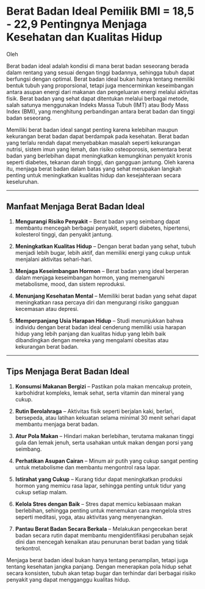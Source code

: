 # Berat Badan Ideal Pemilik BMI  = 18,5 - 22,9 Pentingnya Menjaga Kesehatan dan Kualitas Hidup

Oleh 

Berat badan ideal adalah kondisi di mana berat badan seseorang berada dalam rentang yang sesuai dengan tinggi badannya, sehingga tubuh dapat berfungsi dengan optimal. Berat badan ideal bukan hanya tentang memiliki bentuk tubuh yang proporsional, tetapi juga mencerminkan keseimbangan antara asupan energi dari makanan dan pengeluaran energi melalui aktivitas fisik. Berat badan yang sehat dapat ditentukan melalui berbagai metode, salah satunya menggunakan Indeks Massa Tubuh (IMT) atau Body Mass Index (BMI), yang menghitung perbandingan antara berat badan dan tinggi badan seseorang.

Memiliki berat badan ideal sangat penting karena kelebihan maupun kekurangan berat badan dapat berdampak pada kesehatan. Berat badan yang terlalu rendah dapat menyebabkan masalah seperti kekurangan nutrisi, sistem imun yang lemah, dan risiko osteoporosis, sementara berat badan yang berlebihan dapat meningkatkan kemungkinan penyakit kronis seperti diabetes, tekanan darah tinggi, dan gangguan jantung. Oleh karena itu, menjaga berat badan dalam batas yang sehat merupakan langkah penting untuk meningkatkan kualitas hidup dan kesejahteraan secara keseluruhan.

---

## Manfaat Menjaga Berat Badan Ideal

1. **Mengurangi Risiko Penyakit** – Berat badan yang seimbang dapat membantu mencegah berbagai penyakit, seperti diabetes, hipertensi, kolesterol tinggi, dan penyakit jantung.

2. **Meningkatkan Kualitas Hidup** – Dengan berat badan yang sehat, tubuh menjadi lebih bugar, lebih aktif, dan memiliki energi yang cukup untuk menjalani aktivitas sehari-hari.

3. **Menjaga Keseimbangan Hormon** – Berat badan yang ideal berperan dalam menjaga keseimbangan hormon, yang memengaruhi metabolisme, mood, dan sistem reproduksi.

4. **Menunjang Kesehatan Mental** – Memiliki berat badan yang sehat dapat meningkatkan rasa percaya diri dan mengurangi risiko gangguan kecemasan atau depresi.

5. **Memperpanjang Usia Harapan Hidup** – Studi menunjukkan bahwa individu dengan berat badan ideal cenderung memiliki usia harapan hidup yang lebih panjang dan kualitas hidup yang lebih baik dibandingkan dengan mereka yang mengalami obesitas atau kekurangan berat badan.

---

## Tips Menjaga Berat Badan Ideal

1. **Konsumsi Makanan Bergizi** – Pastikan pola makan mencakup protein, karbohidrat kompleks, lemak sehat, serta vitamin dan mineral yang cukup.

2. **Rutin Berolahraga** – Aktivitas fisik seperti berjalan kaki, berlari, bersepeda, atau latihan kekuatan selama minimal 30 menit sehari dapat membantu menjaga berat badan.

3. **Atur Pola Makan** – Hindari makan berlebihan, terutama makanan tinggi gula dan lemak jenuh, serta usahakan untuk makan dengan porsi yang seimbang.

4. **Perhatikan Asupan Cairan** – Minum air putih yang cukup sangat penting untuk metabolisme dan membantu mengontrol rasa lapar.

5. **Istirahat yang Cukup** – Kurang tidur dapat meningkatkan produksi hormon yang memicu rasa lapar, sehingga penting untuk tidur yang cukup setiap malam.

6. **Kelola Stres dengan Baik** – Stres dapat memicu kebiasaan makan berlebihan, sehingga penting untuk menemukan cara mengelola stres seperti meditasi, yoga, atau aktivitas yang menyenangkan.

7. **Pantau Berat Badan Secara Berkala** – Melakukan pengecekan berat badan secara rutin dapat membantu mengidentifikasi perubahan sejak dini dan mencegah kenaikan atau penurunan berat badan yang tidak terkontrol.


Menjaga berat badan ideal bukan hanya tentang penampilan, tetapi juga tentang kesehatan jangka panjang. Dengan menerapkan pola hidup sehat secara konsisten, tubuh akan tetap bugar dan terhindar dari berbagai risiko penyakit yang dapat mengganggu kualitas hidup.
